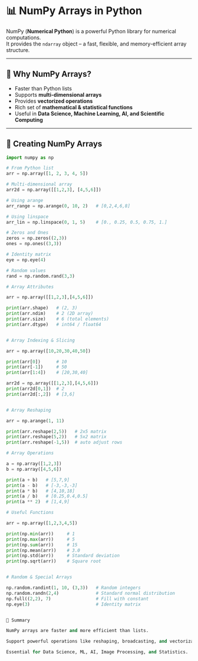 # 📊 NumPy Arrays in Python

NumPy (**Numerical Python**) is a powerful Python library for numerical computations.  
It provides the `ndarray` object – a fast, flexible, and memory-efficient array structure.

---

## 🔹 Why NumPy Arrays?
- Faster than Python lists
- Supports **multi-dimensional arrays**
- Provides **vectorized operations**
- Rich set of **mathematical & statistical functions**
- Useful in **Data Science, Machine Learning, AI, and Scientific Computing**

---

## 🔹 Creating NumPy Arrays

```python
import numpy as np

# From Python list
arr = np.array([1, 2, 3, 4, 5])

# Multi-dimensional array
arr2d = np.array([[1,2,3], [4,5,6]])

# Using arange
arr_range = np.arange(0, 10, 2)   # [0,2,4,6,8]

# Using linspace
arr_lin = np.linspace(0, 1, 5)    # [0., 0.25, 0.5, 0.75, 1.]

# Zeros and Ones
zeros = np.zeros((2,3))
ones = np.ones((3,3))

# Identity matrix
eye = np.eye(4)

# Random values
rand = np.random.rand(3,3)

# Array Attributes

arr = np.array([[1,2,3],[4,5,6]])

print(arr.shape)   # (2, 3)
print(arr.ndim)    # 2 (2D array)
print(arr.size)    # 6 (total elements)
print(arr.dtype)   # int64 / float64


# Array Indexing & Slicing

arr = np.array([10,20,30,40,50])

print(arr[0])      # 10
print(arr[-1])     # 50
print(arr[1:4])    # [20,30,40]

arr2d = np.array([[1,2,3],[4,5,6]])
print(arr2d[0,1])  # 2
print(arr2d[:,2])  # [3,6]


# Array Reshaping

arr = np.arange(1, 11)

print(arr.reshape(2,5))   # 2x5 matrix
print(arr.reshape(5,2))   # 5x2 matrix
print(arr.reshape(-1,5))  # auto adjust rows

# Array Operations

a = np.array([1,2,3])
b = np.array([4,5,6])

print(a + b)   # [5,7,9]
print(a - b)   # [-3,-3,-3]
print(a * b)   # [4,10,18]
print(a / b)   # [0.25,0.4,0.5]
print(a ** 2)  # [1,4,9]

# Useful Functions

arr = np.array([1,2,3,4,5])

print(np.min(arr))     # 1
print(np.max(arr))     # 5
print(np.sum(arr))     # 15
print(np.mean(arr))    # 3.0
print(np.std(arr))     # Standard deviation
print(np.sqrt(arr))    # Square root


# Random & Special Arrays

np.random.randint(1, 10, (3,3))   # Random integers
np.random.randn(2,4)              # Standard normal distribution
np.full((2,2), 7)                 # Fill with constant
np.eye(3)                         # Identity matrix


📌 Summary

NumPy arrays are faster and more efficient than lists.

Support powerful operations like reshaping, broadcasting, and vectorization.

Essential for Data Science, ML, AI, Image Processing, and Statistics.